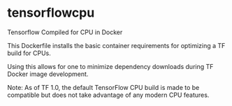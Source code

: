 # tensorflowcpu
Tensorflow Compiled for CPU in Docker

This Dockerfile installs the basic container requirements for optimizing a TF build for CPUs.

Using this allows for one to minimize dependency downloads during TF Docker image development.

Note: As of TF 1.0, the default TensorFlow CPU build is made to be compatible but does not take advantage of any modern CPU features.
